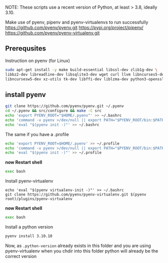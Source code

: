 NOTE:
These scripts use a recent version of Python, at least > 3.8, ideally 3.10.

Make use of pyenv, pipenv and pyenv-virtualenvs to run successfully
https://github.com/pyenv/pyenv.git 
https://pypi.org/project/pipenv/
https://github.com/pyenv/pyenv-virtualenv.git

Prerequsites
---
Instruction on pyenv (for Linux)
```bash
sudo apt-get install -y make build-essential libssl-dev zlib1g-dev \
libbz2-dev libreadline-dev libsqlite3-dev wget curl llvm libncurses5-dev \
libncursesw5-dev xz-utils tk-dev libffi-dev liblzma-dev python3-openssl
```

install pyenv
---
```bash
git clone https://github.com/pyenv/pyenv.git ~/.pyenv
cd ~/.pyenv && src/configure && make -C src
echo 'export PYENV_ROOT="$HOME/.pyenv"' >> ~/.bashrc
echo 'command -v pyenv >/dev/null || export PATH="$PYENV_ROOT/bin:$PATH"' >> ~/.bashrc
echo 'eval "$(pyenv init -)"' >> ~/.bashrc
```
The same if you have a .profile
```bash
echo 'export PYENV_ROOT=$HOME/.pyenv' >> ~/.profile
echo 'command -v pyenv >/dev/null || export PATH="$PYENV_ROOT/bin:$PATH"' >> ~/.profile
echo 'eval "$(pyenv init -)"' >> ~/.profile
```

**now Restart shell**
```bash
exec bash
```

Install pyenv-virtualenv
```
echo 'eval "$(pyenv virtualenv-init -)"' >> ~/.bashrc
git clone https://github.com/pyenv/pyenv-virtualenv.git $(pyenv root)/plugins/pyenv-virtualenv
```
**now Restart shell**
```bash
exec bash
```
Install a python version
```bash
pyenv install 3.10.10
```

Now, as `.python-version` already exists in this folder and you are using pyenv-virtualenv
when you chdir into this folder python will already be the correct version

